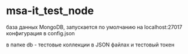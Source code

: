 # msa-it_test_node

база данных MongoDB, запускается по умолчанию на localhost:27017
конфигурация в config.json

в папке db - тестовые коллекции в JSON файлах и тестовый токен
